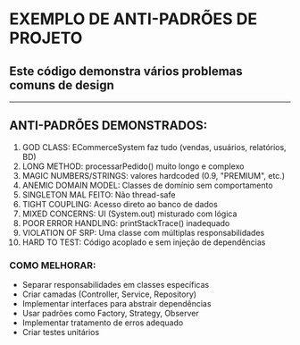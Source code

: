 # EXEMPLO DE ANTI-PADRÕES DE PROJETO
## Este código demonstra vários problemas comuns de design

---

## ANTI-PADRÕES DEMONSTRADOS:

1. GOD CLASS: ECommerceSystem faz tudo (vendas, usuários, relatórios, BD)
2. LONG METHOD: processarPedido() muito longo e complexo
3. MAGIC NUMBERS/STRINGS: valores hardcoded (0.9, "PREMIUM", etc.)
4. ANEMIC DOMAIN MODEL: Classes de domínio sem comportamento
5. SINGLETON MAL FEITO: Não thread-safe
6. TIGHT COUPLING: Acesso direto ao banco de dados
7. MIXED CONCERNS: UI (System.out) misturado com lógica
8. POOR ERROR HANDLING: printStackTrace() inadequado
9. VIOLATION OF SRP: Uma classe com múltiplas responsabilidades
10. HARD TO TEST: Código acoplado e sem injeção de dependências

### COMO MELHORAR:
- Separar responsabilidades em classes específicas
- Criar camadas (Controller, Service, Repository)  
- Implementar interfaces para abstrair dependências
- Usar padrões como Factory, Strategy, Observer
- Implementar tratamento de erros adequado
- Criar testes unitários